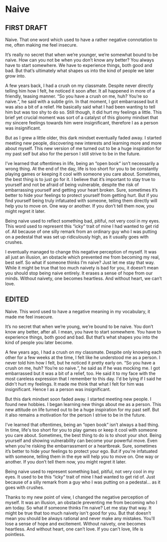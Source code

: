 # Naive

## FIRST DRAFT

Naive. That one word which used to have a rather negative connotation to me, often making me feel insecure.

It’s really no secret that when we’re younger, we’re somewhat bound to be naive. How can you not be when you don’t know any better? You always have to start somewhere. We have to experience things, both good and bad. But that’s ultimately what shapes us into the kind of people we later grow into.

 A few years back, I had a crush on my classmate. Despite never directly telling him how I felt, he noticed it soon after.
It all happened in more of a friendly, teasing manner. “So you have a crush on me, huh? You’re so naive.“, he said with a subtle grin. In that moment, I got embarrassed but it was also a bit of a relief. He basically said what I had been wanting to tell him but was too shy to do so. Still though, it did hurt my feelings a little. This brief yet crucial moment was sort of a catalyst of this gloomy mindset that my sincere feelings towards him were insignificant, therefore I as a person was insignificant.

 But as I grew a little older, this dark mindset eventually faded away. I started meeting new people, discovering new interests and learning more and more about myself. This new version of me turned out to be a huge inspiration for my past self but also for the person I still strive to be in the future.
 
 I’ve learned that oftentimes in life, being an “open book“ isn’t necessarily a wrong thing. At the end of the day, life is too short for you to be constantly playing games or keeping it cool with someone you care about. Sometimes, the best thing is to just go for it. I believe that it’s important to stay true to yourself and not be afraid of being vulnerable, despite the risk of embarrassing yourself and getting your heart broken.
Sure, sometimes it’s better to hide your feelings to protect yourself from getting hurt. But if you find yourself being truly infatuated with someone, telling them directly will help you to move on. One way or another. If you don’t tell them now, you might regret it later.

 Being naive used to reflect something bad, pitiful, not very cool in my eyes. This word used to represent this “icky“ trait of mine I had wanted to get rid of. All because of one silly remark from an ordinary guy who I was putting on a pedestal that was set up ridiculously high, as it usually goes with crushes.
 
 I eventually managed to change this negative perception of myself. It was all just an illusion, an obstacle which prevented me from becoming my real, best self. So what if someone thinks I’m naive? Just let me stay that way. While it might be true that too much naivety is bad for you, it doesn’t mean you should stop being naive entirely. It erases a sense of hope from our minds. Without naivety, one becomes heartless. And without heart, we can’t love.

## EDITED

Naive. This word used to have a negative meaning in my vocabulary, it made me feel insecure.

It’s no secret that when we’re young, we’re bound to be naive. You don’t know any better, after all. I mean, you have to start somewhere. You have to experience things, both good and bad. But that’s what shapes you into the kind of people you later become.

A few years ago, I had a crush on my classmate. Despite only knowing each other for a few weeks at the time, I felt like he understood me as a person. I never told him how I felt, but he noticed it pretty early on. 
“So you have a crush on me, huh? You’re so naive.“, he said as if he was mocking me. I got embarrassed but it was a bit of a relief, too. He said it to my face with the most careless expression that I remember to this day. I'd be lying if I said he didn't hurt my feelings. It made me think that what I felt for him was insignificant. Hence I as a person was insignificant. 

But this dark mindset soon faded away. I started meeting new people. I found new hobbies. I began learning new things about me as a person. This new attitude on life turned out to be a huge inspiration for my past self. But it also remains a motivation for the person I strive to be in the future.

I’ve learned that oftentimes, being an “open book“ isn’t always a bad thing. In time, life's too short for you to play games or keep it cool with someone you care about. Sometimes, the best thing to do is to shoot your shot. Being yourself and showing vulnerability can become your powerful move. Even when you're risking the embarrassment or a heartbreak. Sure, sometimes it’s better to hide your feelings to protect your ego. But if you're infatuated with someone, telling them in the eye will help you to move on. One way or another. If you don’t tell them now, you might regret it later.

Being naive used to represent something bad, pitiful, not very cool in my eyes. It used to be this “icky“ trait of mine I had wanted to get rid of. Just because of a silly remark from a guy who I was putting on a pedestal... as it goes with crushes.

 Thanks to my new point of view, I changed the negative perception of myself. It was an illusion, an obstacle preventing me from becoming who I am today. So what if someone thinks I’m naive? Let me stay that way. It might be true that too much naivety isn't good for you. But that doesn’t mean you should be always rational and never make any mistakes. You'll lose a sense of hope and excitement. Without naivety, one becomes heartless. And without heart, one can’t love. If you can't love, life is pointless.






